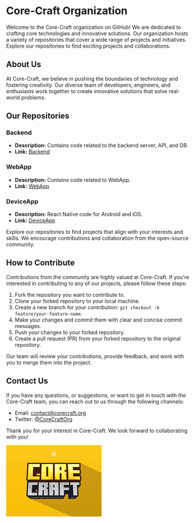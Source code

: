 # Core-Craft Organization

Welcome to the Core-Craft organization on GitHub! We are dedicated to crafting core technologies and innovative solutions. Our organization hosts a variety of repositories that cover a wide range of projects and initiatives. Explore our repositories to find exciting projects and collaborations.

## About Us

At Core-Craft, we believe in pushing the boundaries of technology and fostering creativity. Our diverse team of developers, engineers, and enthusiasts work together to create innovative solutions that solve real-world problems.

## Our Repositories

### Backend

- **Description:** Contains code related to the backend server, API, and DB.
- **Link:** [Backend](https://github.com/Core-Craft/Repository-Name-1](https://github.com/Core-Craft/backend))

### WebApp

- **Description:** Contains code related to WebApp.
- **Link:** [WebApp](https://github.com/Core-Craft/webapp)

### DeviceApp

- **Description:** React Native code for Android and iOS.
- **Link:** [DeviceApp](https://github.com/Core-Craft/deviceapp)

Explore our repositories to find projects that align with your interests and skills. We encourage contributions and collaboration from the open-source community.

## How to Contribute

Contributions from the community are highly valued at Core-Craft. If you're interested in contributing to any of our projects, please follow these steps:

1. Fork the repository you want to contribute to.
2. Clone your forked repository to your local machine.
3. Create a new branch for your contribution: `git checkout -b feature/your-feature-name`.
4. Make your changes and commit them with clear and concise commit messages.
5. Push your changes to your forked repository.
6. Create a pull request (PR) from your forked repository to the original repository.

Our team will review your contributions, provide feedback, and work with you to merge them into the project.

## Contact Us

If you have any questions, or suggestions, or want to get in touch with the Core-Craft team, you can reach out to us through the following channels:

- Email: contact@corecraft.org
- Twitter: [@CoreCraftOrg](https://twitter.com/CoreCraftOrg)

Thank you for your interest in Core-Craft. We look forward to collaborating with you!

![Core-Craft Logo](logo.jpg)
